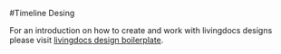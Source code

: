 
#Timeline Desing

For an introduction on how to create and work with livingdocs designs please visit [livingdocs design boilerplate](https://github.com/upfrontIO/livingdocs-design-boilerplate).
